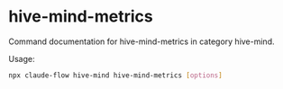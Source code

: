 # hive-mind-metrics

Command documentation for hive-mind-metrics in category hive-mind.

Usage:

```bash
npx claude-flow hive-mind hive-mind-metrics [options]
```
